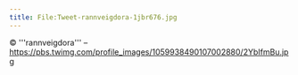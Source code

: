 ```yaml
---
title: File:Tweet-rannveigdora-1jbr676.jpg
---
```


© '''rannveigdora''' – https://pbs.twimg.com/profile_images/1059938490107002880/2YbIfmBu.jpg

